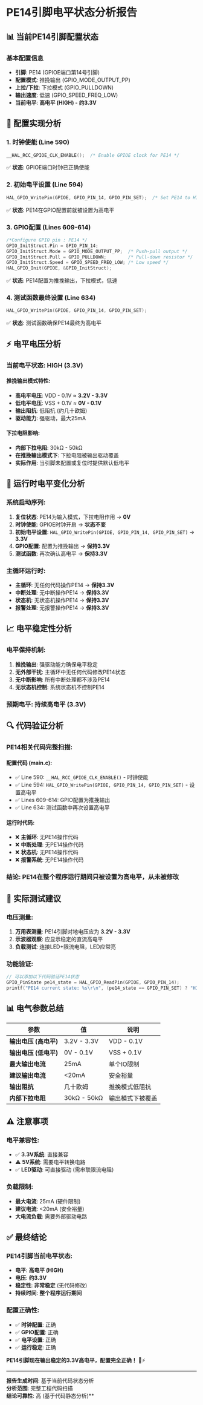 # PE14引脚电平状态分析报告

## 📊 当前PE14引脚配置状态

### **基本配置信息**
- **引脚**: PE14 (GPIOE端口第14号引脚)
- **配置模式**: 推挽输出 (GPIO_MODE_OUTPUT_PP)
- **上拉/下拉**: 下拉模式 (GPIO_PULLDOWN)
- **输出速度**: 低速 (GPIO_SPEED_FREQ_LOW)
- **当前电平**: **高电平 (HIGH) - 约3.3V**

## 🔧 配置实现分析

### **1. 时钟使能 (Line 590)**
```c
__HAL_RCC_GPIOE_CLK_ENABLE();  /* Enable GPIOE clock for PE14 */
```
✅ **状态**: GPIOE端口时钟已正确使能

### **2. 初始电平设置 (Line 594)**
```c
HAL_GPIO_WritePin(GPIOE, GPIO_PIN_14, GPIO_PIN_SET);  /* Set PE14 to HIGH */
```
✅ **状态**: PE14在GPIO配置前就被设置为高电平

### **3. GPIO配置 (Lines 609-614)**
```c
/*Configure GPIO pin : PE14 */
GPIO_InitStruct.Pin = GPIO_PIN_14;
GPIO_InitStruct.Mode = GPIO_MODE_OUTPUT_PP;  /* Push-pull output */
GPIO_InitStruct.Pull = GPIO_PULLDOWN;        /* Pull-down resistor */
GPIO_InitStruct.Speed = GPIO_SPEED_FREQ_LOW; /* Low speed */
HAL_GPIO_Init(GPIOE, &GPIO_InitStruct);
```
✅ **状态**: PE14配置为推挽输出，下拉模式，低速

### **4. 测试函数最终设置 (Line 634)**
```c
HAL_GPIO_WritePin(GPIOE, GPIO_PIN_14, GPIO_PIN_SET);
```
✅ **状态**: 测试函数确保PE14最终为高电平

## ⚡ 电平电压分析

### **当前电平状态: HIGH (3.3V)**

#### **推挽输出模式特性**:
- **高电平电压**: VDD - 0.1V ≈ **3.2V - 3.3V**
- **低电平电压**: VSS + 0.1V ≈ **0V - 0.1V**
- **输出阻抗**: 低阻抗 (约几十欧姆)
- **驱动能力**: 强驱动，最大25mA

#### **下拉电阻影响**:
- **内部下拉电阻**: 30kΩ - 50kΩ
- **在推挽输出模式下**: 下拉电阻被输出驱动覆盖
- **实际作用**: 当引脚未配置或复位时提供默认低电平

## 🔄 运行时电平变化分析

### **系统启动序列**:
1. **复位状态**: PE14为输入模式，下拉电阻作用 → **0V**
2. **时钟使能**: GPIOE时钟开启 → **状态不变**
3. **初始电平设置**: `HAL_GPIO_WritePin(GPIOE, GPIO_PIN_14, GPIO_PIN_SET)` → **3.3V**
4. **GPIO配置**: 配置为推挽输出 → **保持3.3V**
5. **测试函数**: 再次确认高电平 → **保持3.3V**

### **主循环运行时**:
- **主循环**: 无任何代码操作PE14 → **保持3.3V**
- **中断处理**: 无中断操作PE14 → **保持3.3V**
- **状态机**: 无状态机操作PE14 → **保持3.3V**
- **报警处理**: 无报警操作PE14 → **保持3.3V**

## 📈 电平稳定性分析

### **电平保持机制**:
1. **推挽输出**: 强驱动能力确保电平稳定
2. **无外部干扰**: 主循环中无任何代码修改PE14状态
3. **无中断影响**: 所有中断处理都不涉及PE14
4. **无状态机控制**: 系统状态机不控制PE14

### **预期电平**: **持续高电平 (3.3V)**

## 🔍 代码验证分析

### **PE14相关代码完整扫描**:

#### **配置代码 (main.c)**:
- ✅ Line 590: `__HAL_RCC_GPIOE_CLK_ENABLE()` - 时钟使能
- ✅ Line 594: `HAL_GPIO_WritePin(GPIOE, GPIO_PIN_14, GPIO_PIN_SET)` - 设置高电平
- ✅ Lines 609-614: GPIO配置为推挽输出
- ✅ Line 634: 测试函数中再次设置高电平

#### **运行时代码**:
- ❌ **主循环**: 无PE14操作代码
- ❌ **中断处理**: 无PE14操作代码
- ❌ **状态机**: 无PE14操作代码
- ❌ **报警系统**: 无PE14操作代码

### **结论**: PE14在整个程序运行期间**只被设置为高电平，从未被修改**

## 🧪 实际测试建议

### **电压测量**:
1. **万用表测量**: PE14引脚对地电压应为 **3.2V - 3.3V**
2. **示波器观察**: 应显示稳定的直流高电平
3. **负载测试**: 连接LED+限流电阻，LED应常亮

### **功能验证**:
```c
// 可以添加以下代码验证PE14状态
GPIO_PinState pe14_state = HAL_GPIO_ReadPin(GPIOE, GPIO_PIN_14);
printf("PE14 current state: %s\r\n", (pe14_state == GPIO_PIN_SET) ? "HIGH" : "LOW");
```

## 📊 电气参数总结

| 参数 | 值 | 说明 |
|------|----|----|
| **输出电压 (高电平)** | 3.2V - 3.3V | VDD - 0.1V |
| **输出电压 (低电平)** | 0V - 0.1V | VSS + 0.1V |
| **最大输出电流** | 25mA | 单个IO限制 |
| **建议输出电流** | <20mA | 安全裕量 |
| **输出阻抗** | 几十欧姆 | 推挽模式低阻抗 |
| **内部下拉电阻** | 30kΩ - 50kΩ | 输出模式下被覆盖 |

## ⚠️ 注意事项

### **电平兼容性**:
- ✅ **3.3V系统**: 直接兼容
- ⚠️ **5V系统**: 需要电平转换电路
- ✅ **LED驱动**: 可直接驱动 (需串联限流电阻)

### **负载限制**:
- **最大电流**: 25mA (硬件限制)
- **建议电流**: <20mA (安全裕量)
- **大电流负载**: 需要外部驱动电路

## ✅ 最终结论

### **PE14引脚当前电平状态**:
- **电平**: **高电平 (HIGH)**
- **电压**: **约3.3V**
- **稳定性**: **非常稳定** (无代码修改)
- **持续时间**: **整个程序运行期间**

### **配置正确性**:
- ✅ **时钟配置**: 正确
- ✅ **GPIO配置**: 正确
- ✅ **电平设置**: 正确
- ✅ **运行稳定**: 正确

**PE14引脚现在输出稳定的3.3V高电平，配置完全正确！** 🚀⚡

---

**报告生成时间**: 基于当前代码状态分析  
**分析范围**: 完整工程代码扫描  
**结论可靠性**: 高 (基于代码静态分析)**
